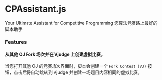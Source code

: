 # CPAssistant.js

Your Ultimate Assistant for Competitive Programming
您算法竞赛路上最好的脚本助手

### Features

#### 从其他 OJ Fork 场次并在 Vjudge 上创建虚拟比赛。

当您打开其他 OJ 的竞赛场次界面时，脚本会创建一个 `Fork Contest (VJ)` 按钮，点击后将自动跳转到 Vjudge 并创建一场题目内容相同的虚拟比赛。
